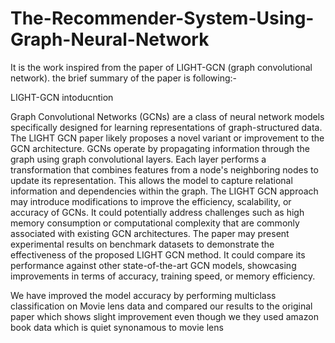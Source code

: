 # The-Recommender-System-Using-Graph-Neural-Network

It is the work inspired from the paper of LIGHT-GCN (graph convolutional network). the brief summary of the paper is following:-

LIGHT-GCN intoducntion

Graph Convolutional Networks (GCNs) are a class of neural network models specifically designed for learning representations of graph-structured data. The LIGHT GCN paper likely proposes a novel variant or improvement to the GCN architecture.
GCNs operate by propagating information through the graph using graph convolutional layers. Each layer performs a transformation that combines features from a node's neighboring nodes to update its representation. This allows the model to capture relational information and dependencies within the graph.
The LIGHT GCN approach may introduce modifications to improve the efficiency, scalability, or accuracy of GCNs. It could potentially address challenges such as high memory consumption or computational complexity that are commonly associated with existing GCN architectures.
The paper may present experimental results on benchmark datasets to demonstrate the effectiveness of the proposed LIGHT GCN method. It could compare its performance against other state-of-the-art GCN models, showcasing improvements in terms of accuracy, training speed, or memory efficiency.

We have improved the model accuracy by performing multiclass classification on Movie lens data and compared our results to the original paper which shows slight improvement even though we they used amazon book data which is quiet synonamous to movie lens
